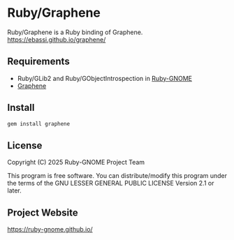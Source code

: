 # Ruby/Graphene

Ruby/Graphene is a Ruby binding of Graphene.
https://ebassi.github.io/graphene/

## Requirements

* Ruby/GLib2 and Ruby/GObjectIntrospection in
  [Ruby-GNOME](https://ruby-gnome.github.io/)
* [Graphene](https://ebassi.github.io/graphene/)

## Install

```bash
gem install graphene
```

## License

Copyright (C) 2025  Ruby-GNOME Project Team

This program is free software. You can distribute/modify this program
under the terms of the GNU LESSER GENERAL PUBLIC LICENSE Version 2.1
or later.

## Project Website

https://ruby-gnome.github.io/
